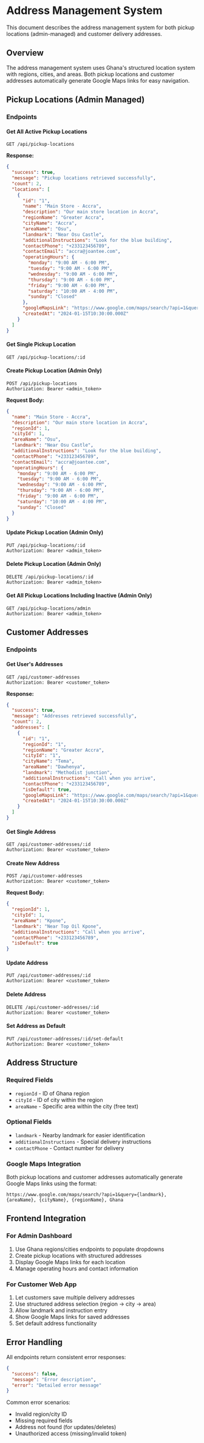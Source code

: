 # Address Management System

This document describes the address management system for both pickup locations (admin-managed) and customer delivery addresses.

## Overview

The address management system uses Ghana's structured location system with regions, cities, and areas. Both pickup locations and customer addresses automatically generate Google Maps links for easy navigation.

## Pickup Locations (Admin Managed)

### Endpoints

#### Get All Active Pickup Locations

```http
GET /api/pickup-locations
```

**Response:**

```json
{
  "success": true,
  "message": "Pickup locations retrieved successfully",
  "count": 2,
  "locations": [
    {
      "id": "1",
      "name": "Main Store - Accra",
      "description": "Our main store location in Accra",
      "regionName": "Greater Accra",
      "cityName": "Accra",
      "areaName": "Osu",
      "landmark": "Near Osu Castle",
      "additionalInstructions": "Look for the blue building",
      "contactPhone": "+233123456789",
      "contactEmail": "accra@joantee.com",
      "operatingHours": {
        "monday": "9:00 AM - 6:00 PM",
        "tuesday": "9:00 AM - 6:00 PM",
        "wednesday": "9:00 AM - 6:00 PM",
        "thursday": "9:00 AM - 6:00 PM",
        "friday": "9:00 AM - 6:00 PM",
        "saturday": "10:00 AM - 4:00 PM",
        "sunday": "Closed"
      },
      "googleMapsLink": "https://www.google.com/maps/search/?api=1&query=Near%20Osu%20Castle%2C%20Osu%2C%20Accra%2C%20Greater%20Accra%2C%20Ghana",
      "createdAt": "2024-01-15T10:30:00.000Z"
    }
  ]
}
```

#### Get Single Pickup Location

```http
GET /api/pickup-locations/:id
```

#### Create Pickup Location (Admin Only)

```http
POST /api/pickup-locations
Authorization: Bearer <admin_token>
```

**Request Body:**

```json
{
  "name": "Main Store - Accra",
  "description": "Our main store location in Accra",
  "regionId": 1,
  "cityId": 1,
  "areaName": "Osu",
  "landmark": "Near Osu Castle",
  "additionalInstructions": "Look for the blue building",
  "contactPhone": "+233123456789",
  "contactEmail": "accra@joantee.com",
  "operatingHours": {
    "monday": "9:00 AM - 6:00 PM",
    "tuesday": "9:00 AM - 6:00 PM",
    "wednesday": "9:00 AM - 6:00 PM",
    "thursday": "9:00 AM - 6:00 PM",
    "friday": "9:00 AM - 6:00 PM",
    "saturday": "10:00 AM - 4:00 PM",
    "sunday": "Closed"
  }
}
```

#### Update Pickup Location (Admin Only)

```http
PUT /api/pickup-locations/:id
Authorization: Bearer <admin_token>
```

#### Delete Pickup Location (Admin Only)

```http
DELETE /api/pickup-locations/:id
Authorization: Bearer <admin_token>
```

#### Get All Pickup Locations Including Inactive (Admin Only)

```http
GET /api/pickup-locations/admin
Authorization: Bearer <admin_token>
```

## Customer Addresses

### Endpoints

#### Get User's Addresses

```http
GET /api/customer-addresses
Authorization: Bearer <customer_token>
```

**Response:**

```json
{
  "success": true,
  "message": "Addresses retrieved successfully",
  "count": 2,
  "addresses": [
    {
      "id": "1",
      "regionId": "1",
      "regionName": "Greater Accra",
      "cityId": "1",
      "cityName": "Tema",
      "areaName": "Dawhenya",
      "landmark": "Methodist junction",
      "additionalInstructions": "Call when you arrive",
      "contactPhone": "+233123456789",
      "isDefault": true,
      "googleMapsLink": "https://www.google.com/maps/search/?api=1&query=Near%20Top%20Oil%20Kpone%2C%20Kpone%2C%20Tema%2C%20Greater%20Accra%2C%20Ghana",
      "createdAt": "2024-01-15T10:30:00.000Z"
    }
  ]
}
```

#### Get Single Address

```http
GET /api/customer-addresses/:id
Authorization: Bearer <customer_token>
```

#### Create New Address

```http
POST /api/customer-addresses
Authorization: Bearer <customer_token>
```

**Request Body:**

```json
{
  "regionId": 1,
  "cityId": 1,
  "areaName": "Kpone",
  "landmark": "Near Top Oil Kpone",
  "additionalInstructions": "Call when you arrive",
  "contactPhone": "+233123456789",
  "isDefault": true
}
```

#### Update Address

```http
PUT /api/customer-addresses/:id
Authorization: Bearer <customer_token>
```

#### Delete Address

```http
DELETE /api/customer-addresses/:id
Authorization: Bearer <customer_token>
```

#### Set Address as Default

```http
PUT /api/customer-addresses/:id/set-default
Authorization: Bearer <customer_token>
```

## Address Structure

### Required Fields

- `regionId` - ID of Ghana region
- `cityId` - ID of city within the region
- `areaName` - Specific area within the city (free text)

### Optional Fields

- `landmark` - Nearby landmark for easier identification
- `additionalInstructions` - Special delivery instructions
- `contactPhone` - Contact number for delivery

### Google Maps Integration

Both pickup locations and customer addresses automatically generate Google Maps links using the format:

```
https://www.google.com/maps/search/?api=1&query={landmark}, {areaName}, {cityName}, {regionName}, Ghana
```

## Frontend Integration

### For Admin Dashboard

1. Use Ghana regions/cities endpoints to populate dropdowns
2. Create pickup locations with structured addresses
3. Display Google Maps links for each location
4. Manage operating hours and contact information

### For Customer Web App

1. Let customers save multiple delivery addresses
2. Use structured address selection (region → city → area)
3. Allow landmark and instruction entry
4. Show Google Maps links for saved addresses
5. Set default address functionality

## Error Handling

All endpoints return consistent error responses:

```json
{
  "success": false,
  "message": "Error description",
  "error": "Detailed error message"
}
```

Common error scenarios:

- Invalid region/city ID
- Missing required fields
- Address not found (for updates/deletes)
- Unauthorized access (missing/invalid token)
